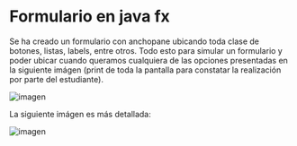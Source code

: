 # Formulario en java fx
Se ha creado un formulario con anchopane ubicando toda clase de botones, listas, labels, entre otros. Todo esto para simular un formulario y poder ubicar cuando queramos cualquiera de las opciones presentadas en la siguiente imágen (print de toda la pantalla para constatar la realización por parte del estudiante).

![imagen](https://github.com/AntonioSalazar2/Fomulario-javafx_Antonio-Salazar/assets/168608885/4d669e2d-717a-43de-9827-58e9bc8838a7)

La siguiente imágen es más detallada:

![imagen](https://github.com/AntonioSalazar2/Fomulario-javafx_Antonio-Salazar/assets/168608885/efacce29-9e21-4ef9-967d-406d92ed03f8)
